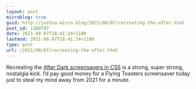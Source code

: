 ```yaml
---
layout: post
microblog: true
guid: http://joshua.micro.blog/2021/08/07/recreating-the-after.html
post_id: 1380797
date: 2021-08-07T18:41:24+1100
lastmod: 2021-08-07T18:41:24+1100
type: post
url: /2021/08/07/recreating-the-after.html
---
```

Recreating the [After Dark screensavers in CSS](https://www.bryanbraun.com/after-dark-css/) is a strong, super strong, nostalgia kick. I’d pay good money for a Flying Toasters screensaver today just to steal my mind away from 2021 for a minute.

